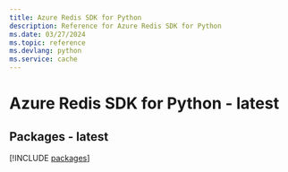 ```yaml
---
title: Azure Redis SDK for Python
description: Reference for Azure Redis SDK for Python
ms.date: 03/27/2024
ms.topic: reference
ms.devlang: python
ms.service: cache
---
```

# Azure Redis SDK for Python - latest
## Packages - latest
[!INCLUDE [packages](redis-index.md)]